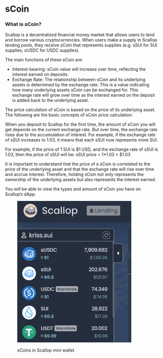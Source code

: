 # sCoin

### **What is sCoin?**

Scallop is a decentralized financial money market that allows users to lend and borrow various cryptocurrencies. When users make a supply in Scallop lending pools, they receive sCoin that represents supplies (e.g. sSUI for SUI supplies, sUSDC for USDC supplies).

The main functions of these sCoin are:

* Interest-bearing: sCoin value will increase over time, reflecting the interest earned on deposits.
* Exchange Rate: The relationship between sCoin and its underlying assets is determined by the exchange rate. This is a value indicating how many underlying assets sCoin can be exchanged for. This exchange rate will grow over time as the interest earned on the deposit is added back to the underlying asset.

The price calculation of sCoin is based on the price of its underlying asset. The following are the basic concepts of sCoin price calculation:

When you deposit to Scallop for the first time, the amount of sCoin you will get depends on the current exchange rate. But over time, the exchange rate rises due to the accumulation of interest. For example, if the exchange rate of sSUI increases to 1.03, it means that each sSUI now represents more SUI.

For example, if the price of 1 SUI is $1 USD, and the exchange rate of sSUI is 1.03, then the price of sSUI will be: sSUI price = 1\*1.03 = $1.03

It is important to understand that the price of a sCoin is correlated to the price of the underlying asset and that the exchange rate will rise over time and accrue interest. Therefore, holding sCoin not only represents the ownership of the underlying assets but also represents the interest earned.

You will be able to view the types and amount of sCoin you have on Scallop’s dApp.

<figure><img src="../../.gitbook/assets/image (1).png" alt="" width="375"><figcaption><p>sCoins in Scallop mini wallet</p></figcaption></figure>
